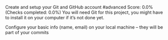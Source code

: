 Create and setup your Git and GitHub account
#advanced
Score: 0.0% (Checks completed: 0.0%)
You will need Git for this project, you might have to install it on your computer if it’s not done yet.

Configure your basic info (name, email) on your local machine – they will be part of your commits
